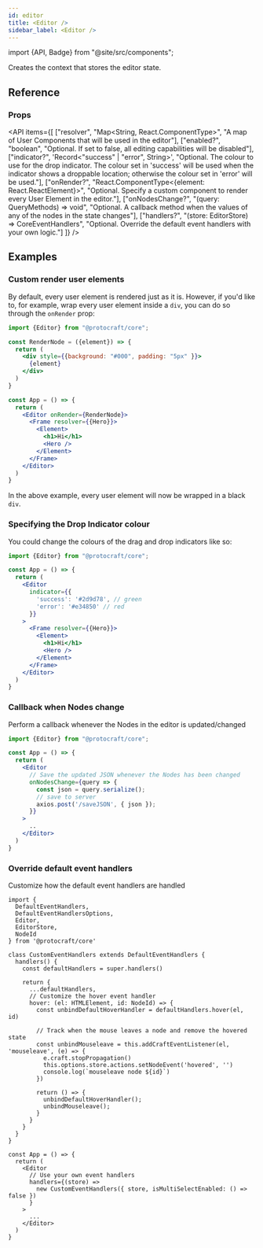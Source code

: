 ```yaml
---
id: editor
title: <Editor />
sidebar_label: <Editor />
---
```


import {API, Badge} from "@site/src/components";

<Badge type="component" />

Creates the context that stores the editor state.

## Reference
### Props
<API items={[
  ["resolver", "Map<String, React.ComponentType>", "A map of User Components that will be used in the editor"],
  ["enabled?", "boolean", "Optional. If set to false, all editing capabilities will be disabled"],
  ["indicator?", 'Record<"success" | "error", String>', "Optional. The colour to use for the drop indicator. The colour set in 'success' will be used when the indicator shows a droppable location; otherwise the colour set in 'error' will be used."],
  ["onRender?", "React.ComponentType<{element: React.ReactElement}>", "Optional. Specify a custom component to render every User Element in the editor."],
  ["onNodesChange?", "(query: QueryMethods) => void", "Optional. A callback method when the values of any of the nodes in the state changes"],
  ["handlers?", "(store: EditorStore) => CoreEventHandlers", "Optional. Override the default event handlers with your own logic."]
]} />


## Examples

### Custom render user elements
By default, every user element is rendered just as it is. However, if you'd like to, for example, wrap every user element inside a `div`, you can do so through the `onRender` prop:

```jsx {3-9,13}
import {Editor} from "@protocraft/core";

const RenderNode = ({element}) => {
  return (
    <div style={{background: "#000", padding: "5px" }}>
      {element}
    </div>
  )
}

const App = () => {
  return (
    <Editor onRender={RenderNode}>
      <Frame resolver={{Hero}}>
        <Element>
          <h1>Hi</h1>
          <Hero />
        </Element>
      </Frame>
    </Editor>
  )
}
```
In the above example, every user element will now be wrapped in a black `div`.

### Specifying the Drop Indicator colour

You could change the colours of the drag and drop indicators like so:

```jsx {6-9}
import {Editor} from "@protocraft/core";

const App = () => {
  return (
    <Editor
      indicator={{
        'success': '#2d9d78', // green
        'error': '#e34850' // red
      }}
    >
      <Frame resolver={{Hero}}>
        <Element>
          <h1>Hi</h1>
          <Hero />
        </Element>
      </Frame>
    </Editor>
  )
}
```


### Callback when Nodes change

Perform a callback whenever the Nodes in the editor is updated/changed

```jsx {6-11}
import {Editor} from "@protocraft/core";

const App = () => {
  return (
    <Editor
      // Save the updated JSON whenever the Nodes has been changed
      onNodesChange={query => {
        const json = query.serialize();
        // save to server
        axios.post('/saveJSON', { json });
      }}
    >
      ..
    </Editor>
  )
}
```


### Override default event handlers
Customize how the default event handlers are handled

```tsx {9-35,41-43}
import {
  DefaultEventHandlers,
  DefaultEventHandlersOptions,
  Editor,
  EditorStore,
  NodeId
} from '@protocraft/core'

class CustomEventHandlers extends DefaultEventHandlers {
  handlers() {
    const defaultHandlers = super.handlers()

    return {
      ...defaultHandlers,
      // Customize the hover event handler
      hover: (el: HTMLElement, id: NodeId) => {
        const unbindDefaultHoverHandler = defaultHandlers.hover(el, id)

        // Track when the mouse leaves a node and remove the hovered state
        const unbindMouseleave = this.addCraftEventListener(el, 'mouseleave', (e) => {
          e.craft.stopPropagation()
          this.options.store.actions.setNodeEvent('hovered', '')
          console.log(`mouseleave node ${id}`)
        })

        return () => {
          unbindDefaultHoverHandler();
          unbindMouseleave();
        }
      }
    }
  }
}

const App = () => {
  return (
    <Editor
      // Use your own event handlers
      handlers={(store) =>
        new CustomEventHandlers({ store, isMultiSelectEnabled: () => false })
      }
    >
      ...
    </Editor>
  )
}
```
